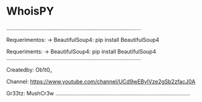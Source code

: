 # WhoisPY
........................................................................................

Requerimentos:
-> BeautifulSoup4: pip install BeautifulSoup4

Requeriments:
-> BeautifulSoup4: pip install BeautifulSoup4<br>
........................................................................................

Createdby: Ob1t0_

Channel: https://www.youtube.com/channel/UCd9wEByIVze2gSb2zfacJ0A

Gr33tz: MushCr3w
........................................................................................
